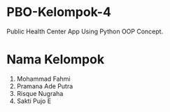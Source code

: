 # PBO-Kelompok-4
Public Health Center App Using Python OOP Concept.

# Nama Kelompok
1. Mohammad Fahmi
2. Pramana Ade Putra
3. Risque Nugraha
4. Sakti Pujo E
